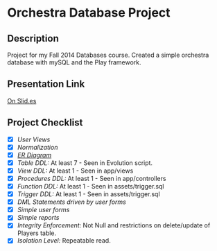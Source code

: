 # Orchestra Database Project

## Description
Project for my Fall 2014 Databases course. Created a simple orchestra database with mySQL and the Play framework. 

## Presentation Link
[On Slid.es](https://slides.com/laurabarber/dbproj/)

## Project Checklist
- [x] *User Views*
- [x] *Normalization*
- [x] *[ER Diagram](https://i.imgur.com/MsfuZvF.png)*
- [x] *Table DDL:* At least 7 - Seen in Evolution script.
- [x] *View DDL:* At least 1 - Seen in app/views
- [x] *Procedures DDL:* At least 1 - Seen in app/controllers
- [x] *Function DDL:* At least 1 - Seen in assets/trigger.sql 
- [x] *Trigger DDL:* At least 1 - Seen in assets/trigger.sql 
- [x] *DML Statements driven by user forms*
- [x] *Simple user forms*
- [x] *Simple reports* 
- [x] *Integrity Enforcement:* Not Null and restrictions on delete/update of Players table. 
- [x] *Isolation Level:* Repeatable read.
